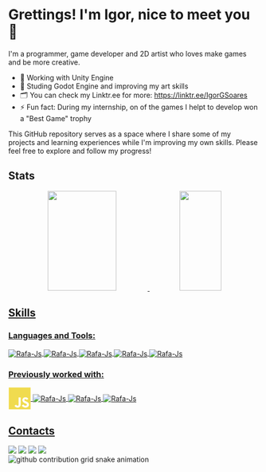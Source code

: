 # Grettings! I'm **Igor**, nice to meet you 👋

I'm a programmer, game developer and 2D artist who loves make games and be more creative.

- 🔭 Working with Unity Engine
- 🌱 Studing Godot Engine and improving my art skills
- 🗂️ You can check my Linktr.ee for more: https://linktr.ee/IgorGSoares
- ⚡ Fun fact: During my internship, on of the games I helpt to develop won a "Best Game" trophy

This GitHub repository serves as a space where I share some of my projects and learning experiences while I'm improving my own skills. Please feel free to explore and follow my progress! 

## Stats
<!--
![Igor's GitHub stats](https://github-readme-stats.vercel.app/api?username=IgorGSoares&icons=true&theme=aura_dark&rank_icon=github)
![Top Langs](https://github-readme-stats.vercel.app/api/top-langs/?username=IgorGSoares&theme=aura_dark&layout=compact)
-->
<div align="center" style="display: inline">
   <a href="https://github.com/IgorGSoares">
   <div style="display: inline_block">
      <img height="200em" width="52.4%" src="https://github-readme-stats.vercel.app/api?username=IgorGSoares&show_icons=true&include_all_commits=true&count_private=true&bg_color=151515&border_color=9C4E6A&title_color=d7d8c0&text_color=d1c89a&icon_color=5aa2c9&rank_icon=github"/>
      <img height="200em" width="40.6%" src="https://github-readme-stats.vercel.app/api/top-langs/?username=IgorGSoares&layout=compact&langs_count=7&bg_color=151515&border_color=9C4E6A&title_color=d7d8c0&text_color=d5e5e4&icon_color=5aa2c9"/>
   </div>
</div>

## Skills
### Languages and Tools:
<div display: inline_block>
  <img align="center" alt="Rafa-Js" height="45" width="45" <img src="https://cdn.jsdelivr.net/gh/devicons/devicon@latest/icons/unity/unity-original.svg">
  <img align="center" alt="Rafa-Js" height="45" width="45" <img src="https://cdn.jsdelivr.net/gh/devicons/devicon@latest/icons/csharp/csharp-original.svg">
  <img align="center" alt="Rafa-Js" height="45" width="45" <img src="https://cdn.jsdelivr.net/gh/devicons/devicon@latest/icons/vscode/vscode-original.svg">
  <img align="center" alt="Rafa-Js" height="45" width="45" <img src="https://cdn.jsdelivr.net/gh/devicons/devicon@latest/icons/inkscape/inkscape-original.svg">
  <img align="center" alt="Rafa-Js" height="45" width="45" <img src="https://cdn.jsdelivr.net/gh/devicons/devicon@latest/icons/trello/trello-original.svg">
</div>

### Previously worked with:
<div display: inline_block>
  <img align="center" alt="Rafa-Js" height="45" width="45" src="https://raw.githubusercontent.com/devicons/devicon/master/icons/javascript/javascript-plain.svg">
  <img align="center" alt="Rafa-Js" height="45" width="45" <img src="https://cdn.jsdelivr.net/gh/devicons/devicon@latest/icons/gimp/gimp-original.svg">
  <img align="center" alt="Rafa-Js" height="45" width="45" <img src="https://cdn.jsdelivr.net/gh/devicons/devicon@latest/icons/godot/godot-original.svg">
  <img align="center" alt="Rafa-Js" height="45" width="45" <img src="https://cdn.jsdelivr.net/gh/devicons/devicon@latest/icons/renpy/renpy-original.svg">
</div>

<!--
    <img align="center" alt="Rafa-HTML" height="30" width="40" src="https://raw.githubusercontent.com/devicons/devicon/master/icons/html5/html5-original.svg">
    <img align="center" alt="Rafa-CSS" height="30" width="40" src="https://raw.githubusercontent.com/devicons/devicon/master/icons/css3/css3-original.svg">
    <img align="center" alt="Rafa-Csharp" height="30" width="40" src="https://raw.githubusercontent.com/devicons/devicon/master/icons/csharp/csharp-original.svg">
  -->

## Contacts
<!--My social medias-->
<div> 
  <a href="https://www.instagram.com/igorgilbertosoares" target="_blank"><img src="https://img.shields.io/badge/-Instagram-%23E4405F?style=for-the-badge&logo=instagram&logoColor=white" target="_blank"></a>
  <a href="https://discordapp.com/users/501864910049771520" target="_blank"><img src="https://img.shields.io/badge/Discord-7289DA?style=for-the-badge&logo=discord&logoColor=white" target="_blank"></a> 
  <a href = "mailto:igorgilbertosoares@gmail.com"><img src="https://img.shields.io/badge/-Gmail-%23333?style=for-the-badge&logo=gmail&logoColor=white" target="_blank"></a>
  <a href="https://www.linkedin.com/in/igor-gilberto-soares-004651232/" target="_blank"><img src="https://img.shields.io/badge/-LinkedIn-%230077B5?style=for-the-badge&logo=linkedin&logoColor=white" target="_blank"></a> 
  <!--
  <a href="https://www.youtube.com/channel/UC_-uuuZbY0AAt9CViNzvc-Q" target="_blank"><img src="https://img.shields.io/badge/YouTube-FF0000?style=for-the-badge&logo=youtube&logoColor=white" target="_blank"></a>
  <a href="https://www.twitch.tv/rafaballerinii" target="_blank"><img src="https://img.shields.io/badge/Twitch-9146FF?style=for-the-badge&logo=twitch&logoColor=white" target="_blank"></a>
  -->
</div>

<!--Da cute snake-->
<picture>
  <source media="(prefers-color-scheme: dark)" srcset="https://raw.githubusercontent.com/IgorGSoares/IgorGSoares/output/github-contribution-grid-snake-dark.svg">
  <source media="(prefers-color-scheme: light)" srcset="https://raw.githubusercontent.com/IgorGSoares/IgorGSoares/output/github-contribution-grid-snake.svg">
  <img alt="github contribution grid snake animation" src="https://raw.githubusercontent.com/IgorGSoares/IgorGSoares/output/github-contribution-grid-snake.svg">
</picture>
